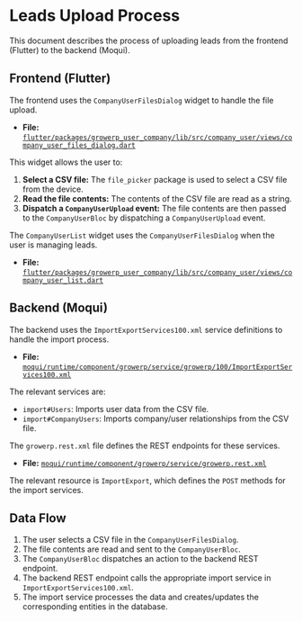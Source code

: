 # Leads Upload Process

This document describes the process of uploading leads from the frontend (Flutter) to the backend (Moqui).

## Frontend (Flutter)

The frontend uses the `CompanyUserFilesDialog` widget to handle the file upload.

-   **File:** [`flutter/packages/growerp_user_company/lib/src/company_user/views/company_user_files_dialog.dart`](https://github.com/growerp/growerp/blob/master/flutter/packages/growerp_user_company/lib/src/company_user/views/company_user_files_dialog.dart)

This widget allows the user to:

1.  **Select a CSV file:** The `file_picker` package is used to select a CSV file from the device.
2.  **Read the file contents:** The contents of the CSV file are read as a string.
3.  **Dispatch a `CompanyUserUpload` event:** The file contents are then passed to the `CompanyUserBloc` by dispatching a `CompanyUserUpload` event.

The `CompanyUserList` widget uses the `CompanyUserFilesDialog` when the user is managing leads.

-   **File:** [`flutter/packages/growerp_user_company/lib/src/company_user/views/company_user_list.dart`](https://github.com/growerp/growerp/blob/master/flutter/packages/growerp_user_company/lib/src/company_user/views/company_user_list.dart)

## Backend (Moqui)

The backend uses the `ImportExportServices100.xml` service definitions to handle the import process.

-   **File:** [`moqui/runtime/component/growerp/service/growerp/100/ImportExportServices100.xml`](https://github.com/growerp/growerp/blob/master/moqui/runtime/component/growerp/service/growerp/100/ImportExportServices100.xml)

The relevant services are:

-   `import#Users`: Imports user data from the CSV file.
-   `import#CompanyUsers`: Imports company/user relationships from the CSV file.

The `growerp.rest.xml` file defines the REST endpoints for these services.

-   **File:** [`moqui/runtime/component/growerp/service/growerp.rest.xml`](https://github.com/growerp/growerp/blob/master/moqui/runtime/component/growerp/service/growerp.rest.xml)

The relevant resource is `ImportExport`, which defines the `POST` methods for the import services.

## Data Flow

1.  The user selects a CSV file in the `CompanyUserFilesDialog`.
2.  The file contents are read and sent to the `CompanyUserBloc`.
3.  The `CompanyUserBloc` dispatches an action to the backend REST endpoint.
4.  The backend REST endpoint calls the appropriate import service in `ImportExportServices100.xml`.
5.  The import service processes the data and creates/updates the corresponding entities in the database.

